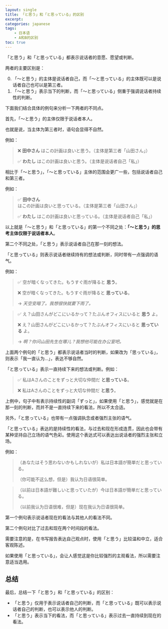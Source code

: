 ```yaml
---
layout: single
title: 「と思う」和「と思っている」的区别
excerpt:
categories: japanese
tags:
    - 日本语
    - A和B的区别
toc: true
---
```


「と思う」和「と思っている」都表示说话者的意愿、愿望或判断。

两者的主要区别是：

0. 「～と思う」的主体是说话者自己，而「～と思っている」的主体既可以是说话者自己也可以是第三者。
0. 「～と思う」表示当下的判断，而「～と思っている」侧重于强调说话者持续性的判断。

下面我们结合具体的例句来分析一下两者的不同点。

首先，「～と思う」的主体仅限于说话者本人。

也就是说，当主体为第三者时，语句会显得不自然。

例如：

> ❌ **田中さん** はこの計画は良いと思う。（主体是第三者「山田さん」）
> 
> ✅ **わたし** はこの計画は良いと思う。（主体是说话者自己「私」）

相比于「～と思う」，「～と思っている」主体的范围会更广一些，包括说话者自己和第三者。

例如：

> ✅ **田中さん** はこの計画は良いと思っている。（主体是第三者「山田さん」）
> 
> ✅ **わたし** はこの計画は良いと思っている。（主体是说话者自己「私」）

以上就是「～と思う」和「と思っている」的第一个不同之处：**「～と思う」的思考主体仅限于说话者本人**。

第二个不同之处，「と思う」表示说话者自己在那一刻的想法。

「と思っている」则表示说话者继续持有的想法或判断，同时带有一点强调的语气。

例如：

> ✅ 空が暗くなってきた。もうすぐ雨が降ると **思う**。
>
> ❌ 空が暗くなってきた。もうすぐ雨が降ると **思っている**。
>
> → *天空变暗了。我想很快就要下雨了。*

> ✅ え？山田さんがどこにいるかって？たぶんオフィスにいると **思う** よ。 
>
> ❌ え？山田さんがどこにいるかって？たぶんオフィスにいると **思っている** よ。
>
> → *啊？你问山田先生在哪儿？我想他可能在办公室吧。*

上面两个例句的「と思う」都表示说话者当时的判断，如果改为「思っている」，则表示「我一直认为...」，表达不够自然。

「と思っている」表示一直持续下来的想法或判断。例如：

> ✅ 私はAさんのことをずっと大切な仲間だ **と思っている**。
> 
> ❌ 私はAさんのことをずっと大切な仲間だ **と思う**。

上例中，句子中有表示持续性的副词「ずっと」，如果使用「と思う」，感觉就是在那一刻的判断，而并不是一直持续下来的看法，所以不太合适。

另外，「と思っている」也带有一点强调执念或者强烈主张的语气。

「と思っている」表达的是持续性的看法，与过去和现在形成连贯，因此也会带有某种坚持自己立场的语气色彩。使用这个表达式可以表达出说话者的强烈主张和立场。

例如：

> （あなたはそう思わないかもしれないが）私は日本語が簡単だと思っている。
>
> （你可能不这么想，但是）我认为日语很简单。

> （以前は日本語が難しいと思っていたが）今は日本語が簡単だと思っている。
>
> （以前我认为日语很难，但是）现在我认为日语很简单。

第一个例句表示说话者现在的看法与其他人的看法不同。

第二个例句对比了过去和现在两个时间段的看法。

需要注意的是，在书写报告表达自己观点时，使用「と思う」比较温和中立，适合客观陈述。

如果使用「と思っている」，会让人感觉这是你比较强烈的主观看法，所以需要注意适当选用。

## 总结

最后，总结一下「と思う」和「と思っている」的区别：

- 「と思う」仅用于表示说话者自己的判断，而「と思っている」既可以表示说话者自己的判断，也可以表示他人的判断。
- 「と思う」表示当下的看法，而「と思っている」表示过去一直持续到现在的看法。
